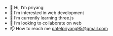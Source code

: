- 👋 Hi, I’m priyang
- 👀 I’m interested in web development
- 🌱 I’m currently learning three.js
- 💞️ I’m looking to collaborate on web
- 📫 How to reach me patelpriyang95@gmail.com

<!---
wolfie9898/wolfie9898 is a ✨ special ✨ repository because its `README.md` (this file) appears on your GitHub profile.
You can click the Preview link to take a look at your changes.
--->

